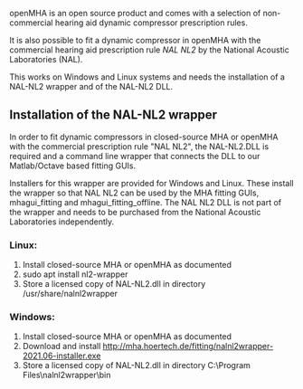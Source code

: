 openMHA is an open source product and comes with a selection of
non-commercial hearing aid dynamic compressor prescription rules.

It is also possible to fit a dynamic compressor in openMHA with the
commercial hearing aid prescription rule *NAL NL2* by the National
Acoustic Laboratories (NAL).

This works on Windows and Linux systems and needs the installation
of a NAL-NL2 wrapper and of the NAL-NL2 DLL.

## Installation of the NAL-NL2 wrapper

In order to fit dynamic compressors in closed-source MHA or openMHA with the
commercial prescription rule "NAL NL2", the NAL-NL2.DLL is required and a
command line wrapper that connects the DLL to our Matlab/Octave based fitting
GUIs.

Installers for this wrapper are provided for Windows and Linux.  These install
the wrapper so that NAL NL2 can be used by the MHA fitting GUIs, mhagui_fitting
and mhagui_fitting_offline.  The NAL NL2 DLL is not part of the wrapper and
needs to be purchased from the National Acoustic Laboratories independently.

### Linux: 
  1) Install closed-source MHA or openMHA as documented
  2) sudo apt install nl2-wrapper
  3) Store a licensed copy of NAL-NL2.dll in directory 
     /usr/share/nalnl2wrapper

### Windows:
  1) Install closed-source MHA or openMHA as documented
  2) Download and install
     http://mha.hoertech.de/fitting/nalnl2wrapper-2021.06-installer.exe
  3) Store a licensed copy of NAL-NL2.dll in directory 
     C:\Program Files\nalnl2wrapper\bin
